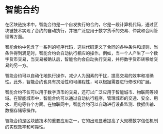 # 智能合约

在区块链技术中，智能合约是一个自发执行的合约，它是一段计算机代码，通过区块链技术实现了合约的自动执行，并被广泛应用于数字货币的交易、仲裁和合同管理等方面。

智能合约中包含了一系列的程序代码，这些代码定义了合同的各种条件和规则，当条件得到满足时，智能合约会自动执行相应的操作。例如，当一个人产生了一个数字货币交易，当交易被确认后，智能合约会自动执行交易，并将数字货币转移给交易的另一方。

智能合约可以自动化地执行操作，减少人为因素的干扰，提高交易的效率和准确性。此外，智能合约也具有灵活性和可编程性，可以根据需要进行修改和扩展。

智能合约不仅可以用于数字货币的交易，还可以广泛应用于智能城市、物联网等领域。在智能城市中，智能合约可以通过自动执行程序，管理城市的交通、安全、用水、用电等各个方面。在物联网中，智能合约可以自动进行设备监测、数据传输、数据存储等操作。

智能合约是区块链技术的重要应用之一，它的出现显著提高了大规模数字信任机制的实现效率和可靠性。